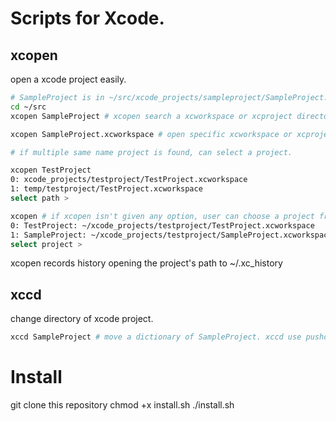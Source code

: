 # Scripts for Xcode.

## xcopen
open a xcode project easily.

```sh
# SampleProject is in ~/src/xcode_projects/sampleproject/SampleProject.xcworkspace
cd ~/src
xcopen SampleProject # xcopen search a xcworkspace or xcproject directory recursively

xcopen SampleProject.xcworkspace # open specific xcworkspace or xcproject.

# if multiple same name project is found, can select a project.

xcopen TestProject
0: xcode_projects/testproject/TestProject.xcworkspace
1: temp/testproject/TestProject.xcworkspace
select path > 

xcopen # if xcopen isn't given any option, user can choose a project from histories.
0: TestProject: ~/xcode_projects/testproject/TestProject.xcworkspace
1: SampleProject: ~/xcode_projects/testproject/SampleProject.xcworkspace
select project >

```
xcopen records history opening the project's path to ~/.xc_history

## xccd

change directory of xcode project.

```sh
xccd SampleProject # move a dictionary of SampleProject. xccd use pushd, not cd. 
```

# Install

git clone this repository
chmod +x install.sh
./install.sh
